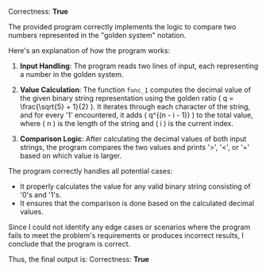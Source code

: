 Correctness: **True**

The provided program correctly implements the logic to compare two numbers represented in the "golden system" notation. 

Here's an explanation of how the program works:

1. **Input Handling**: The program reads two lines of input, each representing a number in the golden system.

2. **Value Calculation**: The function `func_1` computes the decimal value of the given binary string representation using the golden ratio \( q = \frac{\sqrt{5} + 1}{2} \). It iterates through each character of the string, and for every '1' encountered, it adds \( q^{(n - i - 1)} \) to the total value, where \( n \) is the length of the string and \( i \) is the current index.

3. **Comparison Logic**: After calculating the decimal values of both input strings, the program compares the two values and prints '>', '<', or '=' based on which value is larger.

The program correctly handles all potential cases:
- It properly calculates the value for any valid binary string consisting of '0's and '1's.
- It ensures that the comparison is done based on the calculated decimal values.

Since I could not identify any edge cases or scenarios where the program fails to meet the problem's requirements or produces incorrect results, I conclude that the program is correct.

Thus, the final output is:
Correctness: **True**
